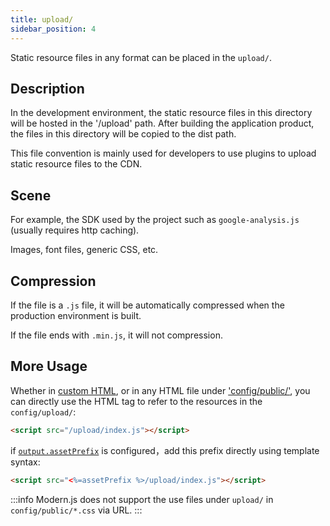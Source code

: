 ```yaml
---
title: upload/
sidebar_position: 4
---
```


Static resource files in any format can be placed in the `upload/`.

## Description

In the development environment, the static resource files in this directory will be hosted in the '/upload' path. After building the application product, the files in this directory will be copied to the dist path.

This file convention is mainly used for developers to use plugins to upload static resource files to the CDN.

## Scene

For example, the SDK used by the project such as `google-analysis.js` (usually requires http caching).

Images, font files, generic CSS, etc.

## Compression

If the file is a `.js` file, it will be automatically compressed when the production environment is built.

If the file ends with `.min.js`, it will not compression.

## More Usage

Whether in [custom HTML](/docs/guides/basic-features/html), or in any HTML file under ['config/public/'](/docs/apis/app/hooks/config/public), you can directly use the HTML tag to refer to the resources in the `config/upload/`:

```html
<script src="/upload/index.js"></script>
```

if [`output.assetPrefix`](/docs/configure/app/output/asset-prefix) is configured，add this prefix directly using template syntax:

```html
<script src="<%=assetPrefix %>/upload/index.js"></script>
```

:::info
Modern.js does not support the use files under `upload/` in `config/public/*.css` via URL.
:::
